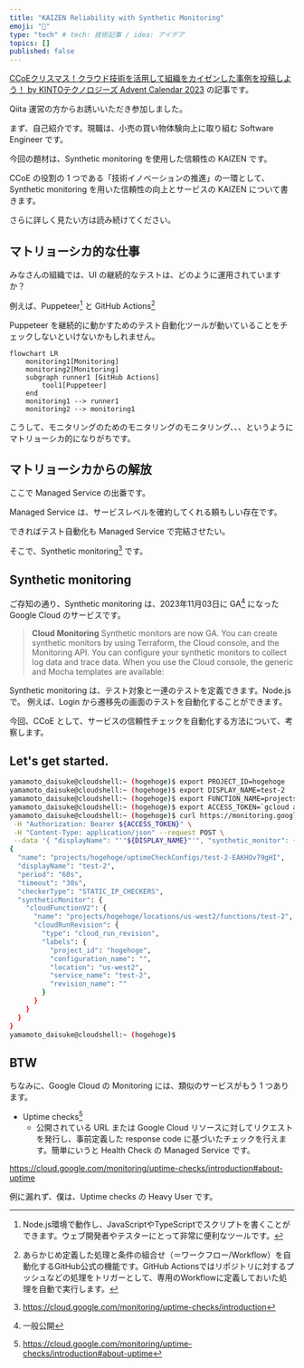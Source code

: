 ```yaml
---
title: "KAIZEN Reliability with Synthetic Monitoring"
emoji: "📌"
type: "tech" # tech: 技術記事 / idea: アイデア
topics: []
published: false
---
```

[CCoEクリスマス！クラウド技術を活用して組織をカイゼンした事例を投稿しよう！ by KINTOテクノロジーズ Advent Calendar 2023](https://qiita.com/advent-calendar/2023/kinto-technlogies) の記事です。

Qiita 運営の方からお誘いいただき参加しました。

まず、自己紹介です。現職は、小売の買い物体験向上に取り組む Software Engineer です。

今回の題材は、Synthetic monitoring を使用した信頼性の KAIZEN です。

CCoE の役割の 1 つである「技術イノベーションの推進」の一環として、Synthetic monitoring を用いた信頼性の向上とサービスの KAIZEN について書きます。

さらに詳しく見たい方は読み続けてください。

## マトリョーシカ的な仕事

みなさんの組織では、UI の継続的なテストは、どのように運用されていますか？

例えば、Puppeteer[^5] と GitHub Actions[^6]

Puppeteer を継続的に動かすためのテスト自動化ツールが動いていることをチェックしないといけないかもしれません。

```mermaid
flowchart LR
    monitoring1[Monitoring]
    monitoring2[Monitoring]
    subgraph runner1 [GitHub Actions]
        tool1[Puppeteer]
    end
    monitoring1 --> runner1
    monitoring2 --> monitoring1
```

こうして、モニタリングのためのモニタリングのモニタリング、、、というようにマトリョーシカ的になりがちです。

## マトリョーシカからの解放

ここで Managed Service の出番です。

Managed Service は、サービスレベルを確約してくれる頼もしい存在です。

できればテスト自動化も Managed Service で完結させたい。

そこで、Synthetic monitoring[^2] です。

## Synthetic monitoring
ご存知の通り、Synthetic monitoring は、2023年11月03日に GA[^1] になった Google Cloud のサービスです。

> **Cloud Monitoring**
Synthetic monitors are now GA. You can create synthetic monitors by using Terraform, the Cloud console, and the Monitoring API. You can configure your synthetic monitors to collect log data and trace data. When you use the Cloud console, the generic and Mocha templates are available:

Synthetic monitoring は、テスト対象と一連のテストを定義できます。Node.js で。
例えば、Login から遷移先の画面のテストを自動化することができます。

今回、CCoE として、サービスの信頼性チェックを自動化する方法について、考察します。

## Let's get started.

```bash
yamamoto_daisuke@cloudshell:~ (hogehoge)$ export PROJECT_ID=hogehoge
yamamoto_daisuke@cloudshell:~ (hogehoge)$ export DISPLAY_NAME=test-2
yamamoto_daisuke@cloudshell:~ (hogehoge)$ export FUNCTION_NAME=projects/hogehoge/locations/us-west2/functions/test-2
yamamoto_daisuke@cloudshell:~ (hogehoge)$ export ACCESS_TOKEN=`gcloud auth print-access-token`
yamamoto_daisuke@cloudshell:~ (hogehoge)$ curl https://monitoring.googleapis.com/v3/projects/${PROJECT_ID}/uptimeCheckConfigs \
 -H "Authorization: Bearer ${ACCESS_TOKEN}" \
 -H "Content-Type: application/json" --request POST \
 --data '{ "displayName": "'"${DISPLAY_NAME}"'", "synthetic_monitor": {"cloud_function_v2": {"name": "'"${FUNCTION_NAME}"'"} },}'
{
  "name": "projects/hogehoge/uptimeCheckConfigs/test-2-EAKHOv79gHI",
  "displayName": "test-2",
  "period": "60s",
  "timeout": "30s",
  "checkerType": "STATIC_IP_CHECKERS",
  "syntheticMonitor": {
    "cloudFunctionV2": {
      "name": "projects/hogehoge/locations/us-west2/functions/test-2",
      "cloudRunRevision": {
        "type": "cloud_run_revision",
        "labels": {
          "project_id": "hogehoge",
          "configuration_name": "",
          "location": "us-west2",
          "service_name": "test-2",
          "revision_name": ""
        }
      }
    }
  }
}
yamamoto_daisuke@cloudshell:~ (hogehoge)$ 
```


## BTW

ちなみに、Google Cloud の Monitoring には、類似のサービスがもう 1 つあります。
- Uptime checks[^3]
   - 公開されている URL または Google Cloud リソースに対してリクエストを発行し、事前定義した response code に基づいたチェックを行えます。簡単にいうと Health Check の Managed Service です。

https://cloud.google.com/monitoring/uptime-checks/introduction#about-uptime

例に漏れず、僕は、Uptime checks の Heavy User です。

[^1]: 一般公開
[^2]: https://cloud.google.com/monitoring/uptime-checks/introduction
[^3]: https://cloud.google.com/monitoring/uptime-checks/introduction#about-uptime
[^4]: https://cloud.google.com/monitoring/uptime-checks/introduction#about-sm
[^5]: Node.js環境で動作し、JavaScriptやTypeScriptでスクリプトを書くことができます。ウェブ開発者やテスターにとって非常に便利なツールです。
[^6]: あらかじめ定義した処理と条件の組合せ（＝ワークフロー/Workflow）を自動化するGitHub公式の機能です。GitHub Actionsではリポジトリに対するプッシュなどの処理をトリガーとして、専用のWorkflowに定義しておいた処理を自動で実行します。
